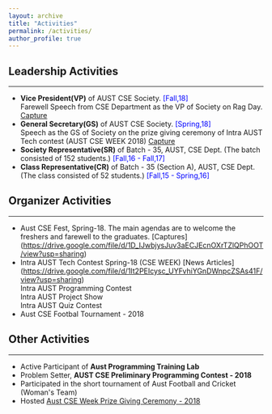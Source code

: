 ```yaml
---
layout: archive
title: "Activities"
permalink: /activities/
author_profile: true
---
```



## Leadership Activities

---
- **Vice President(VP)** of AUST CSE Society. <span style="color:Blue"> [Fall,18] </span> <br />
    Farewell Speech from CSE Department as the VP of Society on Rag Day. [Capture](https://drive.google.com/file/d/1QcGzWBa0MNzZzpmKrwtnitTsAET6wRz2/view?usp=sharing) 
- **General Secretary(GS)** of AUST CSE Society. <span style="color:Blue"> [Spring,18] </span> <br />
    Speech as the GS of Society on the prize giving ceremony of Intra AUST Tech contest (AUST CSE WEEK 2018) [Capture](https://drive.google.com/file/d/18ULeYVQCr7LrQ62CCfbXo1fAu_tv3qqx/view?usp=sharing)
- **Society Representative(SR)** of Batch - 35, AUST, CSE Dept. (The batch consisted of 152 students.) <span style="color:Blue"> [Fall,16 - Fall,17] </span>
- **Class Representative(CR)** of Batch - 35 (Section A), AUST, CSE Dept. (The class consisted of 52 students.) <span style="color:Blue"> [Fall,15 - Spring,16] </span>


## Organizer Activities

---

- Aust CSE Fest, Spring-18. The main agendas are to welcome the freshers and farewell to the graduates. [Captures] (https://drive.google.com/file/d/1D_IJwbjysJuv3aECJEcnOXrTZlQPhOOT/view?usp=sharing)
- Intra AUST Tech Contest Spring-18 (CSE WEEK) [News Articles] (https://drive.google.com/file/d/1It2PEIcysc_UYFvhiYGnDWnpcZSAs41F/view?usp=sharing) <br />
  Intra AUST Programming Contest <br />
  Intra AUST Project Show <br />
  Intra AUST Quiz Contest <br />
- Aust CSE Footbal Tournament - 2018
## Other Activities

---

- Active Participant of **Aust Programming Training Lab**
- Problem Setter, **AUST CSE Preliminary Programming Contest - 2018**
- Participated in the short tournament of Aust Football and Cricket (Woman's Team)
- Hosted [Aust CSE Week Prize Giving Ceremony - 2018](https://www.facebook.com/codeware.aust/)
